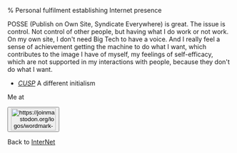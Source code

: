 % Personal fulfilment establishing Internet presence

POSSE (Publish on Own Site, Syndicate Everywhere) is great. The issue is control. Not control of other people, but having what I do work or not work. On my own site, I don't need Big Tech to have a voice. And I really feel a sense of achievement getting the machine to do what I want, which contributes to the image I have of myself, my feelings of self-efficacy, which are not supported in my interactions with people, because they don't do what I want.



* [_CUSP_](CUSP.html) A different initialism

Me at
<form action='https://mastodon.sdf.org/@drbean'>
<button type='submit' class='btn'>
<img src='./mastodon.svg'
alt='https://joinmastodon.org/logos/wordmark-black-text.svg'
style='width:100px;height:50px'/>
</button></form>

Back to [InterNet](InterNet.html)
